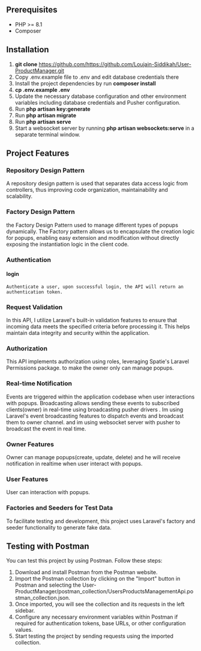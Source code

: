 ## Prerequisites
- PHP >= 8.1
- Composer

## Installation
1. **git clone** https://github.com/https://github.com/Loujain-Siddikah/User-ProductManager.git
2. Copy .env.example file to .env and edit database credentials there
3. Install the project dependencies by run **composer install**
4. **cp .env.example .env**
5. Update the necessary database configuration and other environment variables including database credentials and Pusher configuration.
6. Run **php artisan key:generate**
7. Run **php artisan migrate**
8. Run **php artisan serve**
9. Start a websocket server by running  **php artisan websockets:serve**  in a separate terminal window.

## Project Features
### Repository Design Pattern 
 A repository design pattern is used that separates data access logic from controllers, thus improving code organization, maintainability and scalability.

### Factory Design Pattern
  the Factory Design Pattern used to manage different types of popups dynamically. The Factory pattern allows us to encapsulate the creation logic for popups, enabling easy extension and modification without directly exposing the instantiation logic in the client code.

### Authentication 
  #### login
    Authenticate a user, upon successful login, the API will return an authentication token.

### Request Validation
In this API, I utilize Laravel's built-in validation features to ensure that incoming data meets the specified criteria before processing it. This helps maintain data integrity and security within the application.

### Authorization
This API implements authorization using roles, leveraging Spatie's Laravel Permissions package.
to make the owner only can manage popups.

### Real-time Notification 
Events are triggered within the application codebase when user interactions with popups.
Broadcasting allows sending these events to subscribed clients(owner) in real-time using broadcasting pusher drivers .
Im using Laravel's event broadcasting features to dispatch events and broadcast them to owner channel.
and im using websocket server with pusher to broadcast the event in real time.

### Owner Features
Owner can manage popups(create, update, delete) and he will receive notification in realtime when user interact with popups.

### User Features
User can interaction with popups.

### Factories and Seeders for Test Data
To facilitate testing and development, this project uses Laravel's factory and seeder functionality to generate fake data.

## Testing with Postman
You can test this project by using Postman. Follow these steps:
1. Download and install Postman from the Postman website.
2. Import the Postman collection by clicking on the "Import" button in Postman and selecting the User-ProductManager/postman_collection/UsersProductsManagementApi.postman_collection.json.
3. Once imported, you will see the collection and its requests in the left sidebar.
4. Configure any necessary environment variables within Postman if required for authentication tokens, base URLs, or other configuration values.
5. Start testing the project by sending requests using the imported collection.